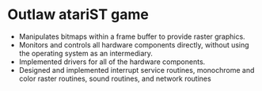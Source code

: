 # Outlaw atariST game

* Manipulates bitmaps within a frame buffer to provide raster graphics.
* Monitors and controls all hardware components directly, without using the operating system as an intermediary.
* Implemented drivers for all of the hardware components.
* Designed and implemented interrupt service routines, monochrome and color raster routines, sound routines, and network routines
